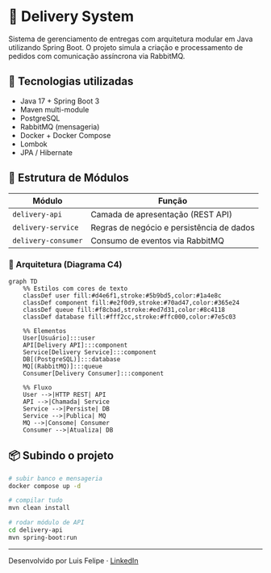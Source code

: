 # 🚚 Delivery System

Sistema de gerenciamento de entregas com arquitetura modular em Java utilizando Spring Boot. O projeto simula a criação e processamento de pedidos com comunicação assíncrona via RabbitMQ.

## 🔧 Tecnologias utilizadas

- Java 17 + Spring Boot 3
- Maven multi-module
- PostgreSQL
- RabbitMQ (mensageria)
- Docker + Docker Compose
- Lombok
- JPA / Hibernate

## 🧱 Estrutura de Módulos

| Módulo | Função |
|--------|--------|
| `delivery-api` | Camada de apresentação (REST API) |
| `delivery-service` | Regras de negócio e persistência de dados |
| `delivery-consumer` | Consumo de eventos via RabbitMQ |

### 🧠 Arquitetura (Diagrama C4)

```mermaid
graph TD
    %% Estilos com cores de texto
    classDef user fill:#d4e6f1,stroke:#5b9bd5,color:#1a4e8c
    classDef component fill:#e2f0d9,stroke:#70ad47,color:#365e24
    classDef queue fill:#f8cbad,stroke:#ed7d31,color:#8c4118
    classDef database fill:#fff2cc,stroke:#ffc000,color:#7e5c03
    
    %% Elementos
    User[Usuário]:::user
    API[Delivery API]:::component
    Service[Delivery Service]:::component
    DB[(PostgreSQL)]:::database
    MQ[(RabbitMQ)]:::queue
    Consumer[Delivery Consumer]:::component
    
    %% Fluxo
    User -->|HTTP REST| API
    API -->|Chamada| Service
    Service -->|Persiste| DB
    Service -->|Publica| MQ
    MQ -->|Consome| Consumer
    Consumer -->|Atualiza| DB
```


## 📦 Subindo o projeto

```bash
# subir banco e mensageria
docker compose up -d

# compilar tudo
mvn clean install

# rodar módulo de API
cd delivery-api
mvn spring-boot:run
```

---

Desenvolvido por Luis Felipe · [LinkedIn](https://www.linkedin.com/in/luis-felipe-contrate/)
